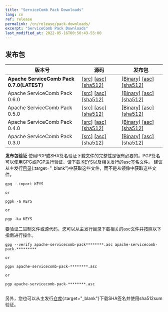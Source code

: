 ```yaml
---
title: "ServiceComb Pack Downloads"
lang: cn
ref: release
permalink: /cn/release/pack-downloads/
excerpt: "ServiceComb Pack Downloads"
last_modified_at: 2022-05-16T00:50:43-55:00
---
```


## 发布包

| 版本号           |         源码            |           发布包         |
| ---------------------- | --------------------------------- | --------------------------------- |
|**Apache ServiceComb Pack 0.7.0(LATEST)**|[[src]](https://apache.org/dyn/closer.cgi/servicecomb/servicecomb-pack/0.7.0/apache-servicecomb-pack-distribution-0.7.0-src.zip) [[asc]](https://www.apache.org/dist/servicecomb/servicecomb-pack/0.7.0/apache-servicecomb-pack-distribution-0.7.0-src.zip.asc) [[sha512]](https://www.apache.org/dist/servicecomb/servicecomb-pack/0.7.0/apache-servicecomb-pack-distribution-0.7.0-src.zip.sha512)|[[Binary]](https://apache.org/dyn/closer.cgi/servicecomb/servicecomb-pack/0.7.0/apache-servicecomb-pack-distribution-0.7.0-bin.zip) [[asc]](https://www.apache.org/dist/servicecomb/servicecomb-pack/0.7.0/apache-servicecomb-pack-distribution-0.7.0-bin.zip.asc) [[sha512]](https://www.apache.org/dist/servicecomb/servicecomb-pack/0.7.0/apache-servicecomb-pack-distribution-0.7.0-bin.zip.sha512)|
|Apache ServiceComb Pack 0.6.0|[[src]](https://apache.org/dyn/closer.cgi/servicecomb/servicecomb-pack/0.6.0/apache-servicecomb-pack-distribution-0.6.0-src.zip) [[asc]](https://www.apache.org/dist/servicecomb/servicecomb-pack/0.6.0/apache-servicecomb-pack-distribution-0.6.0-src.zip.asc) [[sha512]](https://www.apache.org/dist/servicecomb/servicecomb-pack/0.6.0/apache-servicecomb-pack-distribution-0.6.0-src.zip.sha512)|[[Binary]](https://apache.org/dyn/closer.cgi/servicecomb/servicecomb-pack/0.6.0/apache-servicecomb-pack-distribution-0.6.0-bin.zip) [[asc]](https://www.apache.org/dist/servicecomb/servicecomb-pack/0.6.0/apache-servicecomb-pack-distribution-0.6.0-bin.zip.asc) [[sha512]](https://www.apache.org/dist/servicecomb/servicecomb-pack/0.6.0/apache-servicecomb-pack-distribution-0.6.0-bin.zip.sha512)|
|Apache ServiceComb Pack 0.5.0            |[[src]](https://apache.org/dyn/closer.cgi/servicecomb/servicecomb-pack/0.5.0/apache-servicecomb-pack-distribution-0.5.0-src.zip) [[asc]](https://www.apache.org/dist/servicecomb/servicecomb-pack/0.5.0/apache-servicecomb-pack-distribution-0.5.0-src.zip.asc) [[sha512]](https://www.apache.org/dist/servicecomb/servicecomb-pack/0.5.0/apache-servicecomb-pack-distribution-0.5.0-src.zip.sha512)|[[Binary]](https://apache.org/dyn/closer.cgi/servicecomb/servicecomb-pack/0.5.0/apache-servicecomb-pack-distribution-0.5.0-bin.zip) [[asc]](https://www.apache.org/dist/servicecomb/servicecomb-pack/0.5.0/apache-servicecomb-pack-distribution-0.5.0-bin.zip.asc) [[sha512]](https://www.apache.org/dist/servicecomb/servicecomb-pack/0.5.0/apache-servicecomb-pack-distribution-0.5.0-bin.zip.sha512)|
|Apache ServiceComb Pack 0.4.0            |[[src]](https://archive.apache.org/dist/servicecomb/servicecomb-pack/0.4.0/apache-servicecomb-pack-distribution-0.4.0-src.zip) [[asc]](https://archive.apache.org/dist/servicecomb/servicecomb-pack/0.4.0/apache-servicecomb-pack-distribution-0.4.0-src.zip.asc) [[sha512]](https://archive.apache.org/dist/servicecomb/servicecomb-pack/0.4.0/apache-servicecomb-pack-distribution-0.4.0-src.zip.sha512)|[[Binary]](https://archive.apache.org/dist/servicecomb/servicecomb-pack/0.4.0/apache-servicecomb-pack-distribution-0.4.0-bin.zip) [[asc]](https://archive.apache.org/dist/servicecomb/servicecomb-pack/0.4.0/apache-servicecomb-pack-distribution-0.4.0-bin.zip.asc) [[sha512]](https://archive.apache.org/dist/servicecomb/servicecomb-pack/0.4.0/apache-servicecomb-pack-distribution-0.4.0-bin.zip.sha512)|
|Apache ServiceComb Pack 0.3.0            |[[src]](https://archive.apache.org/dist/servicecomb/servicecomb-pack/0.3.0/apache-servicecomb-pack-distribution-0.3.0-src.zip) [[asc]](https://archive.apache.org/dist/servicecomb/servicecomb-pack/0.3.0/apache-servicecomb-pack-distribution-0.3.0-src.zip.asc) [[sha512]](https://archive.apache.org/dist/servicecomb/servicecomb-pack/0.3.0/apache-servicecomb-pack-distribution-0.3.0-src.zip.sha512)|[[Binary]](https://archive.apache.org/dist/servicecomb/servicecomb-pack/0.3.0/apache-servicecomb-pack-distribution-0.3.0-bin.zip) [[asc]](https://archive.apache.org/dist/servicecomb/servicecomb-pack/0.3.0/apache-servicecomb-pack-distribution-0.3.0-bin.zip.asc) [[sha512]](https://archive.apache.org/dist/servicecomb/servicecomb-pack/0.3.0/apache-servicecomb-pack-distribution-0.3.0-bin.zip.sha512)|

**发布包验证**
使用PGP或SHA签名验证下载文件的完整性是很有必要的。PGP签名可以使用GPG或PGP进行验证，请下载 [KEYS](https://www.apache.org/dist/servicecomb/KEYS)以及相关发行的asc签名文件。
建议从主发行[目录](https://www.apache.org/dist/servicecomb/servicecomb-pack/){:target="_blank"}中获取这些文件，而不是从镜像中获取这些文件。

 ```
 gpg --import KEYS

 or

 pgpk -a KEYS

 or

 pgp -ka KEYS

```

要验证二进制文件或源代码，您可以从主发行目录下载相关的asc文件并按照以下指南进行操作。

```
gpg --verify apache-servicecomb-pack********.asc apache-servicecomb-pack-*********

or

pgpv apache-servicecomb-pack-********.asc

or

pgp apache-servicecomb-pack-********.asc


```

另外，您也可以从主发行[仓库](https://www.apache.org/dist/servicecomb/servicecomb-pack/){:target="_blank"}下载SHA签名并使用sha512sum验证。
